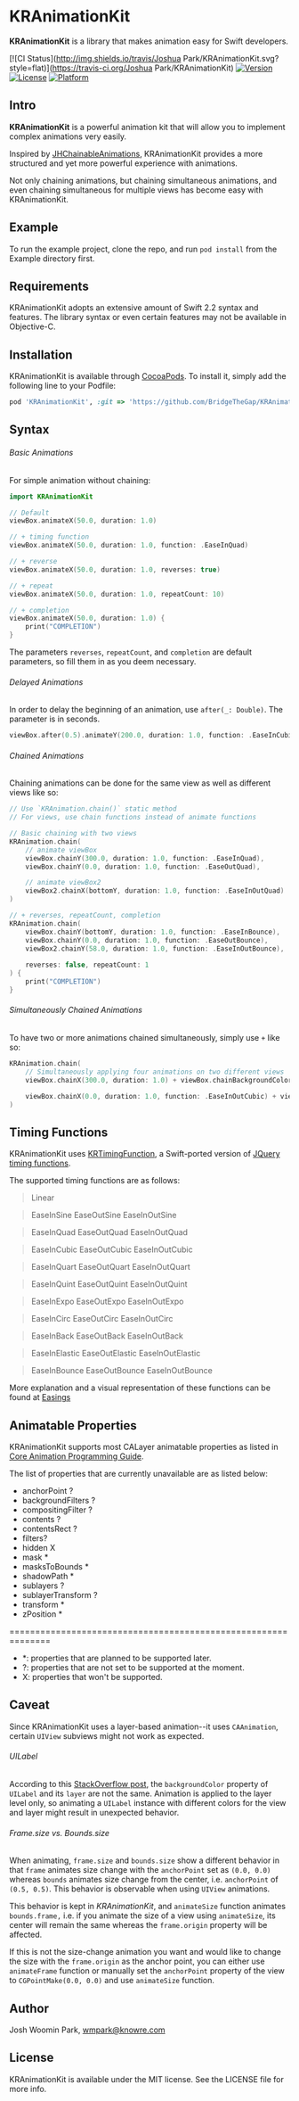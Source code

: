 # KRAnimationKit

**KRAnimationKit** is a library that makes animation easy for Swift developers.

[![CI Status](http://img.shields.io/travis/Joshua Park/KRAnimationKit.svg?style=flat)](https://travis-ci.org/Joshua Park/KRAnimationKit)
[![Version](https://img.shields.io/cocoapods/v/KRAnimationKit.svg?style=flat)](http://cocoapods.org/pods/KRAnimationKit)
[![License](https://img.shields.io/cocoapods/l/KRAnimationKit.svg?style=flat)](http://cocoapods.org/pods/KRAnimationKit)
[![Platform](https://img.shields.io/cocoapods/p/KRAnimationKit.svg?style=flat)](http://cocoapods.org/pods/KRAnimationKit)

## Intro
**KRAnimationKit** is a powerful animation kit that will allow you to implement complex animations very easily.

Inspired by [JHChainableAnimations](https://github.com/jhurray/JHChainableAnimations), KRAnimationKit provides a more structured and yet more powerful experience with animations.

Not only chaining animations, but chaining simultaneous animations, and even chaining simultaneous for multiple views has become easy with KRAnimationKit.

## Example

To run the example project, clone the repo, and run `pod install` from the Example directory first.

## Requirements
KRAnimationKit adopts an extensive amount of Swift 2.2 syntax and features.
The library syntax or even certain features may not be available in Objective-C.

## Installation

KRAnimationKit is available through [CocoaPods](http://cocoapods.org). To install
it, simply add the following line to your Podfile:

```ruby
pod 'KRAnimationKit', :git => 'https://github.com/BridgeTheGap/KRAnimationKit.git'
```

## Syntax

###### Basic Animations
For simple animation without chaining:

```swift
import KRAnimationKit

// Default
viewBox.animateX(50.0, duration: 1.0)

// + timing function
viewBox.animateX(50.0, duration: 1.0, function: .EaseInQuad)

// + reverse
viewBox.animateX(50.0, duration: 1.0, reverses: true)

// + repeat
viewBox.animateX(50.0, duration: 1.0, repeatCount: 10)

// + completion
viewBox.animateX(50.0, duration: 1.0) {
    print("COMPLETION")
}
```

The parameters `reverses`, `repeatCount`, and `completion` are default parameters, so fill them in as you deem necessary.

###### Delayed Animations
In order to delay the beginning of an animation, use `after(_: Double)`. The parameter is in seconds.

```swift
viewBox.after(0.5).animateY(200.0, duration: 1.0, function: .EaseInCubic)
```


###### Chained Animations
Chaining animations can be done for the same view as well as different views like so:

```swift
// Use `KRAnimation.chain()` static method
// For views, use chain functions instead of animate functions

// Basic chaining with two views
KRAnimation.chain(
    // animate viewBox
    viewBox.chainY(300.0, duration: 1.0, function: .EaseInQuad),
    viewBox.chainY(0.0, duration: 1.0, function: .EaseOutQuad),

    // animate viewBox2
    viewBox2.chainX(bottomY, duration: 1.0, function: .EaseInOutQuad)
)

// + reverses, repeatCount, completion
KRAnimation.chain(
    viewBox.chainY(bottomY, duration: 1.0, function: .EaseInBounce),
    viewBox.chainY(0.0, duration: 1.0, function: .EaseOutBounce),
    viewBox2.chainY(58.0, duration: 1.0, function: .EaseInOutBounce),
    
    reverses: false, repeatCount: 1
) {
    print("COMPLETION")
}
```


###### Simultaneously Chained Animations
To have two or more animations chained simultaneously, simply use `+` like so:

```swift
KRAnimation.chain(
    // Simultaneously applying four animations on two different views
    viewBox.chainX(300.0, duration: 1.0) + viewBox.chainBackgroundColor(UIColor.blueColor(), duration: 1.0) + viewBox2.chainAlpha(0.5, duration: 1.0) + viewBox2.chainBackgroundColor(UIColor.cyanColor(), duration: 1.0),

    viewBox.chainX(0.0, duration: 1.0, function: .EaseInOutCubic) + viewBox.chainBackgroundColor(UIColor.redColor(), duration: 1.0),
)
```

## Timing Functions
KRAnimationKit uses [KRTimingFunction](https://github.com/BridgeTheGap/KRTimingFunction), a Swift-ported version of [JQuery timing functions](http://gsgd.co.uk/sandbox/jquery/easing/jquery.easing.1.3.js).

The supported timing functions are as follows:

>Linear

>EaseInSine
>EaseOutSine
>EaseInOutSine

>EaseInQuad
>EaseOutQuad
>EaseInOutQuad

>EaseInCubic
>EaseOutCubic
>EaseInOutCubic

>EaseInQuart
>EaseOutQuart
>EaseInOutQuart

>EaseInQuint
>EaseOutQuint
>EaseInOutQuint

>EaseInExpo
>EaseOutExpo
>EaseInOutExpo

>EaseInCirc
>EaseOutCirc
>EaseInOutCirc

>EaseInBack
>EaseOutBack
>EaseInOutBack

>EaseInElastic
>EaseOutElastic
>EaseInOutElastic

>EaseInBounce
>EaseOutBounce
>EaseInOutBounce

More explanation and a visual representation of these functions can be found at [Easings](http://easings.net/)

## Animatable Properties
KRAnimationKit supports most CALayer animatable properties as listed in [Core Animation Programming Guide](https://developer.apple.com/library/ios/documentation/Cocoa/Conceptual/CoreAnimation_guide/AnimatableProperties/AnimatableProperties.html).

The list of properties that are currently unavailable are as listed below:

- anchorPoint ?
- backgroundFilters ?
- compositingFilter ?
- contents ?
- contentsRect ?
- filters?
- hidden X
- mask *
- masksToBounds *
- shadowPath *
- sublayers ?
- sublayerTransform ?
- transform *
- zPosition *

==============================================================
- *: properties that are planned to be supported later.
- ?: properties that are not set to be supported at the moment.
- X: properties that won't be supported.


## Caveat
Since KRAnimationKit uses a layer-based animation--it uses `CAAnimation`, certain `UIView` subviews might not work as expected.

###### UILabel
According to this [StackOverflow post](http://stackoverflow.com/questions/15597956/ios-layer-background-color-not-showing-when-view-background-color-is-clear-colo), the `backgroundColor` property of `UILabel` and its `layer` are not the same. Animation is applied to the layer level only, so animating a `UILabel` instance with different colors for the view and layer might result in unexpected behavior.

###### Frame.size vs. Bounds.size
When animating, `frame.size` and `bounds.size` show a different behavior in that `frame` animates size change with the `anchorPoint` set as `(0.0, 0.0)` whereas `bounds` animates size change from the center, i.e. `anchorPoint` of `(0.5, 0.5)`.
This behavior is observable when using `UIView` animations.

This behavior is kept in *KRAnimationKit*, and `animateSize` function animates `bounds.frame,` i.e. if you animate the size of a view using `animateSize`, its center will remain the same whereas the `frame.origin` property will be affected.

If this is not the size-change animation you want and would like to change the size with the `frame.origin` as the anchor point, you can either use `animateFrame` function or manually set the `anchorPoint` property of the view to `CGPointMake(0.0, 0.0)` and use `animateSize` function.


## Author

Josh Woomin Park, wmpark@knowre.com

## License

KRAnimationKit is available under the MIT license. See the LICENSE file for more info.
